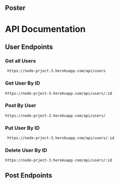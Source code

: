 ## Poster 

# API Documentation

## User Endpoints

### Get all Users

` https://node-prject-3.herokuapp.com/api/users`

### Get User By ID 

`https://node-prject-3.herokuapp.com/api/users/:id `

### Post By User 

`https://node-prject-3.herokuapp.com/api/users/`
### Put User By ID

` https://node-prject-3.herokuapp.com/api/users/:id`
### Delete User By ID

`https://node-prject-3.herokuapp.com/api/users/:id`

## Post Endpoints

